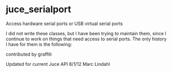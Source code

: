 # juce_serialport
Access hardware serial ports or USB virtual serial ports

I did not write these classes, but I have been trying to maintain them, since I continue to work on things that need access to serial ports. The only history I have for them is the following:

contributed by graffiti

Updated for current Juce API 8/1/12 Marc Lindahl

